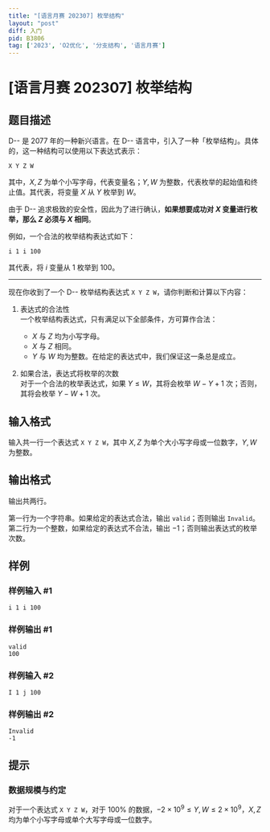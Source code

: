 ```yaml
---
title: "[语言月赛 202307] 枚举结构"
layout: "post"
diff: 入门
pid: B3806
tag: ['2023', 'O2优化', '分支结构', '语言月赛']
---
```

# [语言月赛 202307] 枚举结构
## 题目描述

D-- 是 2077 年的一种新兴语言。在 D-- 语言中，引入了一种「枚举结构」。具体的，这一种结构可以使用以下表达式表示：

```plaintext
X Y Z W
```

其中，$X, Z$ 为单个小写字母，代表变量名；$Y, W$ 为整数，代表枚举的起始值和终止值。其代表，将变量 $X$ 从 $Y$ 枚举到 $W$。

由于 D-- 追求极致的安全性，因此为了进行确认，**如果想要成功对 $X$ 变量进行枚举，那么 $Z$ 必须与 $X$ 相同**。 

例如，一个合法的枚举结构表达式如下：

```plaintext
i 1 i 100
```

其代表，将 $i$ 变量从 $1$ 枚举到 $100$。

---

现在你收到了一个 D-- 枚举结构表达式 `X Y Z W`，请你判断和计算以下内容：

1. 表达式的合法性  
	一个枚举结构表达式，只有满足以下全部条件，方可算作合法：  
    
    - $X$ 与 $Z$ 均为小写字母。
    - $X$ 与 $Z$ 相同。
    - $Y$ 与 $W$ 均为整数。在给定的表达式中，我们保证这一条总是成立。
    
2. 如果合法，表达式将枚举的次数  
	对于一个合法的枚举表达式，如果 $Y \le W$，其将会枚举 $W - Y + 1$ 次；否则，其将会枚举 $Y - W + 1$ 次。
## 输入格式

输入共一行一个表达式 `X Y Z W`，其中 $X,Z$ 为单个大小写字母或一位数字，$Y, W$ 为整数。
## 输出格式

输出共两行。

第一行为一个字符串。如果给定的表达式合法，输出 `valid`；否则输出 `Invalid`。  
第二行为一个整数，如果给定的表达式不合法，输出 $-1$；否则输出表达式的枚举次数。
## 样例

### 样例输入 #1
```
i 1 i 100
```
### 样例输出 #1
```
valid
100
```
### 样例输入 #2
```
I 1 j 100
```
### 样例输出 #2
```
Invalid
-1
```
## 提示

### 数据规模与约定

对于一个表达式 `X Y Z W`，对于 $100\%$ 的数据，$-2 \times 10 ^ 9 \leq Y, W \leq 2 \times 10 ^ 9$，$X, Z$ 均为单个小写字母或单个大写字母或一位数字。
